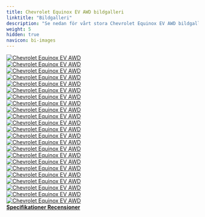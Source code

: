 ```yaml
---
title: Chevrolet Equinox EV AWD bildgalleri
linktitle: "Bildgalleri"
description: "Se nedan för vårt stora Chevrolet Equinox EV AWD bildgalleri. Klicka på bilderna för högupplösta versioner."
weight: 5
hidden: true
navicon: bi-images
---
```

<!-- markdownlint-disable MD033 -->
<div class="row" id ="my-gallery">
	<div class="pswp-grid-item col-6 col-md-4">
		<a href="https://media.evkx.net/multimedia/models/chevrolet/equinox_ev/equinox_ev_awd/chargeport_1.jpg"
data-pswp-src="https://media.evkx.net/multimedia/models/chevrolet/equinox_ev/equinox_ev_awd/chargeport_1.jpg"
data-pswp-width="3000"
data-pswp-height="2001" 
target="_blank">
			<img src="https://media.evkx.net/multimedia/models/chevrolet/equinox_ev/equinox_ev_awd/chargeport_1_xst.jpg" alt="Chevrolet Equinox EV AWD" class="img-fluid " />
		</a>
	</div>
	<div class="pswp-grid-item col-6 col-md-4">
		<a href="https://media.evkx.net/multimedia/models/chevrolet/equinox_ev/equinox_ev_awd/dynamic_1.jpg"
data-pswp-src="https://media.evkx.net/multimedia/models/chevrolet/equinox_ev/equinox_ev_awd/dynamic_1.jpg"
data-pswp-width="3000"
data-pswp-height="2001" 
target="_blank">
			<img src="https://media.evkx.net/multimedia/models/chevrolet/equinox_ev/equinox_ev_awd/dynamic_1_xst.jpg" alt="Chevrolet Equinox EV AWD" class="img-fluid " />
		</a>
	</div>
	<div class="pswp-grid-item col-6 col-md-4">
		<a href="https://media.evkx.net/multimedia/models/chevrolet/equinox_ev/equinox_ev_awd/exterior_1.jpg"
data-pswp-src="https://media.evkx.net/multimedia/models/chevrolet/equinox_ev/equinox_ev_awd/exterior_1.jpg"
data-pswp-width="3000"
data-pswp-height="2099" 
target="_blank">
			<img src="https://media.evkx.net/multimedia/models/chevrolet/equinox_ev/equinox_ev_awd/exterior_1_xst.jpg" alt="Chevrolet Equinox EV AWD" class="img-fluid " />
		</a>
	</div>
	<div class="pswp-grid-item col-6 col-md-4">
		<a href="https://media.evkx.net/multimedia/models/chevrolet/equinox_ev/equinox_ev_awd/exterior_10.jpg"
data-pswp-src="https://media.evkx.net/multimedia/models/chevrolet/equinox_ev/equinox_ev_awd/exterior_10.jpg"
data-pswp-width="3000"
data-pswp-height="2001" 
target="_blank">
			<img src="https://media.evkx.net/multimedia/models/chevrolet/equinox_ev/equinox_ev_awd/exterior_10_xst.jpg" alt="Chevrolet Equinox EV AWD" class="img-fluid " />
		</a>
	</div>
	<div class="pswp-grid-item col-6 col-md-4">
		<a href="https://media.evkx.net/multimedia/models/chevrolet/equinox_ev/equinox_ev_awd/exterior_11.jpg"
data-pswp-src="https://media.evkx.net/multimedia/models/chevrolet/equinox_ev/equinox_ev_awd/exterior_11.jpg"
data-pswp-width="3000"
data-pswp-height="1580" 
target="_blank">
			<img src="https://media.evkx.net/multimedia/models/chevrolet/equinox_ev/equinox_ev_awd/exterior_11_xst.jpg" alt="Chevrolet Equinox EV AWD" class="img-fluid " />
		</a>
	</div>
	<div class="pswp-grid-item col-6 col-md-4">
		<a href="https://media.evkx.net/multimedia/models/chevrolet/equinox_ev/equinox_ev_awd/exterior_2.jpg"
data-pswp-src="https://media.evkx.net/multimedia/models/chevrolet/equinox_ev/equinox_ev_awd/exterior_2.jpg"
data-pswp-width="3000"
data-pswp-height="2000" 
target="_blank">
			<img src="https://media.evkx.net/multimedia/models/chevrolet/equinox_ev/equinox_ev_awd/exterior_2_xst.jpg" alt="Chevrolet Equinox EV AWD" class="img-fluid " />
		</a>
	</div>
	<div class="pswp-grid-item col-6 col-md-4">
		<a href="https://media.evkx.net/multimedia/models/chevrolet/equinox_ev/equinox_ev_awd/exterior_3.jpg"
data-pswp-src="https://media.evkx.net/multimedia/models/chevrolet/equinox_ev/equinox_ev_awd/exterior_3.jpg"
data-pswp-width="3000"
data-pswp-height="2000" 
target="_blank">
			<img src="https://media.evkx.net/multimedia/models/chevrolet/equinox_ev/equinox_ev_awd/exterior_3_xst.jpg" alt="Chevrolet Equinox EV AWD" class="img-fluid " />
		</a>
	</div>
	<div class="pswp-grid-item col-6 col-md-4">
		<a href="https://media.evkx.net/multimedia/models/chevrolet/equinox_ev/equinox_ev_awd/exterior_4.jpg"
data-pswp-src="https://media.evkx.net/multimedia/models/chevrolet/equinox_ev/equinox_ev_awd/exterior_4.jpg"
data-pswp-width="3000"
data-pswp-height="2000" 
target="_blank">
			<img src="https://media.evkx.net/multimedia/models/chevrolet/equinox_ev/equinox_ev_awd/exterior_4_xst.jpg" alt="Chevrolet Equinox EV AWD" class="img-fluid " />
		</a>
	</div>
	<div class="pswp-grid-item col-6 col-md-4">
		<a href="https://media.evkx.net/multimedia/models/chevrolet/equinox_ev/equinox_ev_awd/exterior_5.jpg"
data-pswp-src="https://media.evkx.net/multimedia/models/chevrolet/equinox_ev/equinox_ev_awd/exterior_5.jpg"
data-pswp-width="3000"
data-pswp-height="2000" 
target="_blank">
			<img src="https://media.evkx.net/multimedia/models/chevrolet/equinox_ev/equinox_ev_awd/exterior_5_xst.jpg" alt="Chevrolet Equinox EV AWD" class="img-fluid " />
		</a>
	</div>
	<div class="pswp-grid-item col-6 col-md-4">
		<a href="https://media.evkx.net/multimedia/models/chevrolet/equinox_ev/equinox_ev_awd/exterior_6.jpg"
data-pswp-src="https://media.evkx.net/multimedia/models/chevrolet/equinox_ev/equinox_ev_awd/exterior_6.jpg"
data-pswp-width="3000"
data-pswp-height="1966" 
target="_blank">
			<img src="https://media.evkx.net/multimedia/models/chevrolet/equinox_ev/equinox_ev_awd/exterior_6_xst.jpg" alt="Chevrolet Equinox EV AWD" class="img-fluid " />
		</a>
	</div>
	<div class="pswp-grid-item col-6 col-md-4">
		<a href="https://media.evkx.net/multimedia/models/chevrolet/equinox_ev/equinox_ev_awd/exterior_7.jpg"
data-pswp-src="https://media.evkx.net/multimedia/models/chevrolet/equinox_ev/equinox_ev_awd/exterior_7.jpg"
data-pswp-width="3000"
data-pswp-height="2001" 
target="_blank">
			<img src="https://media.evkx.net/multimedia/models/chevrolet/equinox_ev/equinox_ev_awd/exterior_7_xst.jpg" alt="Chevrolet Equinox EV AWD" class="img-fluid " />
		</a>
	</div>
	<div class="pswp-grid-item col-6 col-md-4">
		<a href="https://media.evkx.net/multimedia/models/chevrolet/equinox_ev/equinox_ev_awd/exterior_8.jpg"
data-pswp-src="https://media.evkx.net/multimedia/models/chevrolet/equinox_ev/equinox_ev_awd/exterior_8.jpg"
data-pswp-width="3000"
data-pswp-height="2001" 
target="_blank">
			<img src="https://media.evkx.net/multimedia/models/chevrolet/equinox_ev/equinox_ev_awd/exterior_8_xst.jpg" alt="Chevrolet Equinox EV AWD" class="img-fluid " />
		</a>
	</div>
	<div class="pswp-grid-item col-6 col-md-4">
		<a href="https://media.evkx.net/multimedia/models/chevrolet/equinox_ev/equinox_ev_awd/exterior_9.jpg"
data-pswp-src="https://media.evkx.net/multimedia/models/chevrolet/equinox_ev/equinox_ev_awd/exterior_9.jpg"
data-pswp-width="3000"
data-pswp-height="2001" 
target="_blank">
			<img src="https://media.evkx.net/multimedia/models/chevrolet/equinox_ev/equinox_ev_awd/exterior_9_xst.jpg" alt="Chevrolet Equinox EV AWD" class="img-fluid " />
		</a>
	</div>
	<div class="pswp-grid-item col-6 col-md-4">
		<a href="https://media.evkx.net/multimedia/models/chevrolet/equinox_ev/equinox_ev_awd/frontseats_1.jpg"
data-pswp-src="https://media.evkx.net/multimedia/models/chevrolet/equinox_ev/equinox_ev_awd/frontseats_1.jpg"
data-pswp-width="3000"
data-pswp-height="1999" 
target="_blank">
			<img src="https://media.evkx.net/multimedia/models/chevrolet/equinox_ev/equinox_ev_awd/frontseats_1_xst.jpg" alt="Chevrolet Equinox EV AWD" class="img-fluid " />
		</a>
	</div>
	<div class="pswp-grid-item col-6 col-md-4">
		<a href="https://media.evkx.net/multimedia/models/chevrolet/equinox_ev/equinox_ev_awd/frontseats_2.jpg"
data-pswp-src="https://media.evkx.net/multimedia/models/chevrolet/equinox_ev/equinox_ev_awd/frontseats_2.jpg"
data-pswp-width="3000"
data-pswp-height="2000" 
target="_blank">
			<img src="https://media.evkx.net/multimedia/models/chevrolet/equinox_ev/equinox_ev_awd/frontseats_2_xst.jpg" alt="Chevrolet Equinox EV AWD" class="img-fluid " />
		</a>
	</div>
	<div class="pswp-grid-item col-6 col-md-4">
		<a href="https://media.evkx.net/multimedia/models/chevrolet/equinox_ev/equinox_ev_awd/headlights_1.jpg"
data-pswp-src="https://media.evkx.net/multimedia/models/chevrolet/equinox_ev/equinox_ev_awd/headlights_1.jpg"
data-pswp-width="3000"
data-pswp-height="2000" 
target="_blank">
			<img src="https://media.evkx.net/multimedia/models/chevrolet/equinox_ev/equinox_ev_awd/headlights_1_xst.jpg" alt="Chevrolet Equinox EV AWD" class="img-fluid " />
		</a>
	</div>
	<div class="pswp-grid-item col-6 col-md-4">
		<a href="https://media.evkx.net/multimedia/models/chevrolet/equinox_ev/equinox_ev_awd/headlights_2.jpg"
data-pswp-src="https://media.evkx.net/multimedia/models/chevrolet/equinox_ev/equinox_ev_awd/headlights_2.jpg"
data-pswp-width="3000"
data-pswp-height="2001" 
target="_blank">
			<img src="https://media.evkx.net/multimedia/models/chevrolet/equinox_ev/equinox_ev_awd/headlights_2_xst.jpg" alt="Chevrolet Equinox EV AWD" class="img-fluid " />
		</a>
	</div>
	<div class="pswp-grid-item col-6 col-md-4">
		<a href="https://media.evkx.net/multimedia/models/chevrolet/equinox_ev/equinox_ev_awd/main_1.jpg"
data-pswp-src="https://media.evkx.net/multimedia/models/chevrolet/equinox_ev/equinox_ev_awd/main_1.jpg"
data-pswp-width="3000"
data-pswp-height="1913" 
target="_blank">
			<img src="https://media.evkx.net/multimedia/models/chevrolet/equinox_ev/equinox_ev_awd/main_1_xst.jpg" alt="Chevrolet Equinox EV AWD" class="img-fluid " />
		</a>
	</div>
	<div class="pswp-grid-item col-6 col-md-4">
		<a href="https://media.evkx.net/multimedia/models/chevrolet/equinox_ev/equinox_ev_awd/rearlights_1.jpg"
data-pswp-src="https://media.evkx.net/multimedia/models/chevrolet/equinox_ev/equinox_ev_awd/rearlights_1.jpg"
data-pswp-width="3000"
data-pswp-height="2001" 
target="_blank">
			<img src="https://media.evkx.net/multimedia/models/chevrolet/equinox_ev/equinox_ev_awd/rearlights_1_xst.jpg" alt="Chevrolet Equinox EV AWD" class="img-fluid " />
		</a>
	</div>
	<div class="pswp-grid-item col-6 col-md-4">
		<a href="https://media.evkx.net/multimedia/models/chevrolet/equinox_ev/equinox_ev_awd/roof_1.jpg"
data-pswp-src="https://media.evkx.net/multimedia/models/chevrolet/equinox_ev/equinox_ev_awd/roof_1.jpg"
data-pswp-width="3000"
data-pswp-height="2001" 
target="_blank">
			<img src="https://media.evkx.net/multimedia/models/chevrolet/equinox_ev/equinox_ev_awd/roof_1_xst.jpg" alt="Chevrolet Equinox EV AWD" class="img-fluid " />
		</a>
	</div>
	<div class="pswp-grid-item col-6 col-md-4">
		<a href="https://media.evkx.net/multimedia/models/chevrolet/equinox_ev/equinox_ev_awd/screens_1.jpg"
data-pswp-src="https://media.evkx.net/multimedia/models/chevrolet/equinox_ev/equinox_ev_awd/screens_1.jpg"
data-pswp-width="3000"
data-pswp-height="2000" 
target="_blank">
			<img src="https://media.evkx.net/multimedia/models/chevrolet/equinox_ev/equinox_ev_awd/screens_1_xst.jpg" alt="Chevrolet Equinox EV AWD" class="img-fluid " />
		</a>
	</div>
	<div class="pswp-grid-item col-6 col-md-4">
		<a href="https://media.evkx.net/multimedia/models/chevrolet/equinox_ev/equinox_ev_awd/secondrowseats_1.jpg"
data-pswp-src="https://media.evkx.net/multimedia/models/chevrolet/equinox_ev/equinox_ev_awd/secondrowseats_1.jpg"
data-pswp-width="3000"
data-pswp-height="2001" 
target="_blank">
			<img src="https://media.evkx.net/multimedia/models/chevrolet/equinox_ev/equinox_ev_awd/secondrowseats_1_xst.jpg" alt="Chevrolet Equinox EV AWD" class="img-fluid " />
		</a>
	</div>
	<div class="pswp-grid-item col-6 col-md-4">
		<a href="https://media.evkx.net/multimedia/models/chevrolet/equinox_ev/equinox_ev_awd/trunk_1.jpg"
data-pswp-src="https://media.evkx.net/multimedia/models/chevrolet/equinox_ev/equinox_ev_awd/trunk_1.jpg"
data-pswp-width="3000"
data-pswp-height="2001" 
target="_blank">
			<img src="https://media.evkx.net/multimedia/models/chevrolet/equinox_ev/equinox_ev_awd/trunk_1_xst.jpg" alt="Chevrolet Equinox EV AWD" class="img-fluid " />
		</a>
	</div>
</div>
<script type="module">
  import PhotoSwipeLightbox from '/js/photoswipe-lightbox.esm.js';
    const lightbox = new PhotoSwipeLightbox({
       gallery: '#my-gallery',
        children: 'a',
        pswpModule: () => import('/js/photoswipe.esm.js')
    });
lightbox.init();
</script>
<div class="mt-3 mb-3">
<a href="../specifications/" class="text-decoration-none text-black">
<strong><i class="bi-arrow-left"></i> Specifikationer </strong>
</a>
<a href="../reviews/" class="text-decoration-none text-black float-end">
<strong>Recensioner <i class="bi-arrow-right"></i></strong>
</a>
</div>
